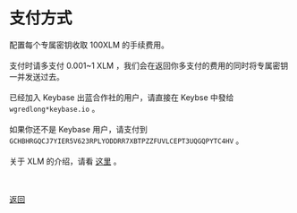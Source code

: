 # 支付方式

配置每个专属密钥收取 100XLM 的手续费用。
<br><br>支付时请多支付 0.001~1 XLM ，我们会在返回你多支付的费用的同时将专属密钥一并发送过去。
<br><br>
已经加入 Keybase 出蓝合作社的用户，请直接在 Keybse 中發给 `wgredlong*keybase.io` 。
<br><br>
如果你还不是 Keybase 用户，请支付到 `GCHBHRGQCJ7YIER5V623RPLYODDRR7XBTPZZFUVLCEPT3UQGQPYTC4HV` 。
<br><br>
关于 XLM 的介绍，请看  <a href="https://wgredlong.github.io/xlm.html">这里</a> 。

<br><br><a href="https://wgredlong.github.io/">返回


